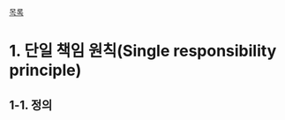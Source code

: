 [목록](https://github.com/JungInBaek/TIL/blob/main/README.md)

# 1. 단일 책임 원칙(Single responsibility principle)

## 1-1. 정의
